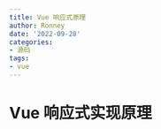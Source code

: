 ```yaml
---
title: Vue 响应式原理
author: Ronney
date: '2022-09-28'
categories: 
- 源码
tags:
- vue
---
```


# Vue 响应式实现原理